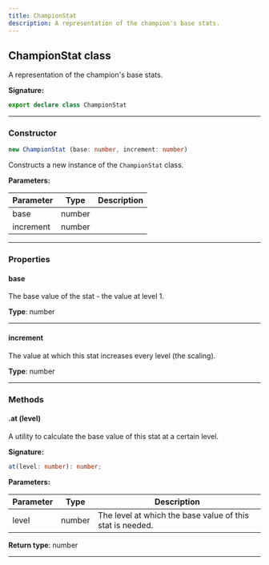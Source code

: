```yaml
---
title: ChampionStat
description: A representation of the champion's base stats.
---
```


## ChampionStat class

A representation of the champion's base stats.

**Signature:**

```ts
export declare class ChampionStat 
```

---

### Constructor

```ts
new ChampionStat (base: number, increment: number)
```

Constructs a new instance of the `ChampionStat` class.

**Parameters:**

| Parameter | Type | Description |
| --------- | ---- | ----------- |
| base | number |  |
| increment | number |  |
---

### Properties

#### base

The base value of the stat - the value at level 1.



**Type**: number

---

#### increment

The value at which this stat increases every level (the scaling).



**Type**: number

---

### Methods

#### .at (level)

A utility to calculate the base value of this stat at a certain level.




**Signature:**

```ts
at(level: number): number;
```

**Parameters:**

| Parameter | Type | Description |
| --------- | ---- | ----------- |
| level | number | The level at which the base value of this stat is needed. |

**Return type**: number

---

